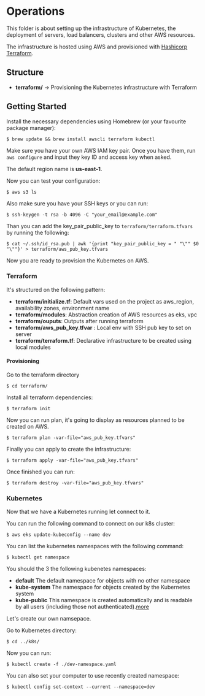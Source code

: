 # Operations

This folder is about setting up the infrastructure of Kubernetes, the deployment of servers, load balancers, clusters and other AWS resources.

The infrastructure is hosted using AWS and provisioned with [Hashicorp Terraform](https://www.terraform.io/).

## Structure

* **terraform/** -> Provisioning the Kubernetes infrastructure with Terraform


## Getting Started

Install the necessary dependencies using Homebrew (or your favourite package manager):

```
$ brew update && brew install awscli terraform kubectl
```


Make sure you have your own AWS IAM key pair. Once you have them, run
`aws configure` and input they key ID and access key when asked.

The default region name is **us-east-1**.

Now you can test your configuration:

```
$ aws s3 ls
```

Also make sure you have your SSH keys or you can run:

```
$ ssh-keygen -t rsa -b 4096 -C "your_email@example.com"
```

Than you can add the key_pair_public_key to `terraform/terraform.tfvars` by running the following:

```
$ cat ~/.ssh/id_rsa.pub | awk '{print "key_pair_public_key = " "\"" $0 "\""}' > terraform/aws_pub_key.tfvars
```

Now you are ready to provision the Kubernetes on AWS.


### Terraform

It's structured on the following pattern:

* **terraform/initialize.tf**: Default vars used on the project as aws_region, availability zones, environment name
* **terraform/modules**: Abstraction creation of AWS resources as eks, vpc
* **terraform/ouputs**: Outputs after running terraform
* **terraform/aws_pub_key.tfvar** : Local env with SSH pub key to set on server
* **terraform/terraform.tf**: Declarative infrastructure to be created using local modules


#### Provisioning

Go to the terraform directory
```
$ cd terraform/
```

Install all terraform dependencies:

```
$ terraform init
```

Now you can run plan, it's going to display as resources planned to be created on AWS.

```
$ terraform plan -var-file="aws_pub_key.tfvars"
```

Finally you can apply to create the infrastructure:

```
$ terraform apply -var-file="aws_pub_key.tfvars"
```

Once finished you can run:

```
$ terraform destroy -var-file="aws_pub_key.tfvars"
```

### Kubernetes

Now that we have a Kubernetes running let connect to it.

You can run the following command to connect on our k8s cluster:

```
$ aws eks update-kubeconfig --name dev
```


You can list the kubernetes namespaces with the following command:

```
$ kubectl get namespace
```

You should the 3 the following kubenetes namespaces:

* **default** The default namespace for objects with no other namespace
* **kube-system** The namespace for objects created by the Kubernetes system
* **kube-public** This namespace is created automatically and is readable by all users (including those not authenticated).[more](https://kubernetes.io/docs/concepts/overview/working-with-objects/namespaces/)

Let's create our own namsepace.

Go to Kubernetes directory:

```
$ cd ../k8s/
```

Now you can run:

```
$ kubectl create -f ./dev-namespace.yaml
```

You can also set your computer to use recently created namespace:

```
$ kubectl config set-context --current --namespace=dev
```
